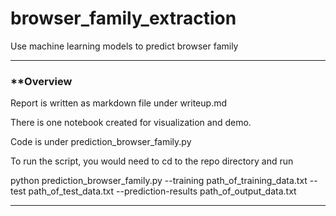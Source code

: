 # browser_family_extraction
Use machine learning models to predict browser family

---

### **Overview

Report is written as markdown file under writeup.md

There is one notebook created for visualization and demo.

Code is under prediction_browser_family.py

To run the script, you would need to cd to the repo directory and run

python prediction_browser_family.py --training path_of_training_data.txt --test path_of_test_data.txt --prediction-results
path_of_output_data.txt

---